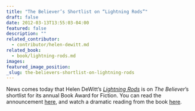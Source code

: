 ```yaml
---
title: "The Believer’s Shortlist on “Lightning Rods”"
draft: false
date: 2012-03-13T13:55:03-04:00
featured: false
description: ""
related_contributor:
  - contributor/helen-dewitt.md
related_book:
  - book/lightning-rods.md
images:
featured_image_position: 
_slug: the-believers-shortlist-on-lightning-rods
---
```


News comes today that Helen DeWitt’s [_Lightning Rods_](http://ndbooks.com/book/lightning-rods) is on _The Believer_’s shortlist for its annual Book Award for Fiction. You can read the announcement [here](http://www.believermag.com/issues/201203/?read=believer_book_award), and watch a dramatic reading from the book [here](http://www.pw.org/content/small_presses_dominate_believer_book_prize_shortlist). 

